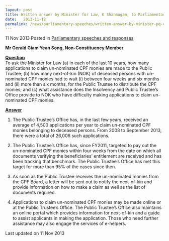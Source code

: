 ```yaml
---
layout: post
title: Written answer by Minister for Law, K Shanmugam, to Parliamentary Question on un-nominated CPF monies
date:   2013-11-12
permalink: /news/parliamentary-speeches/written-answer-by-minister-pq-cpf-un-nominated-monies
---
```



11 Nov 2013 Posted in [Parliamentary speeches and responses](/news/parliamentary-speeches)


**Mr Gerald Giam Yean Song, Non-Constituency Member**

**<u>Question</u>**  
To ask the Minister for Law (a) in each of the last 10 years, how many applications to claim un-nominated CPF monies are made to the Public Trustee; (b) how many next-of-kin (NOK) of deceased persons with un-nominated CPF monies had to wait (i) between four weeks and six months and (ii) more than six months, for the Public Trustee to distribute the CPF monies; and (c) what assistance does the Insolvency and Public Trustee’s Office provide to NOK who have difficulty making applications to claim un-nominated CPF monies.


**<u>Answer</u>**  
1. The Public Trustee’s Office has, in the last few years, received an average of 4,500 applications per year to claim un-nominated CPF monies belonging to deceased persons. From 2008 to September 2013, there were a total of 26,006 such applications.

2. The Public Trustee’s Office has, since FY2011, targeted to pay out the un-nominated CPF monies within four weeks from the date on which all documents verifying the beneficiaries’ entitlement are received and has been tracking that benchmark. The Public Trustee’s Office has met this target for more than 95% of the cases since then.

3. As soon as the Public Trustee receives the un-nominated monies from the CPF Board, a letter will be sent out to notify the next-of-kin and provide information on how to make a claim as well as the list of documents required.

4. Applications to claim un-nominated CPF monies may be made online or at the Public Trustee’s Office. The Public Trustee’s Office also maintains an online portal which provides information for next-of-kin and a guide to assist applicants in making the application. Those who need further assistance may also engage the services of e-helpers. 




<p class="right-side-updated">Last updated on 11 Nov 2013</p> 
